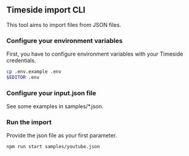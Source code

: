## Timeside import CLI

This tool aims to import files from JSON files.

### Configure your environment variables

First, you have to configure environment variables with your Timeside credentials.

```bash
cp .env.example .env
$EDITOR .env
```

### Configure your input.json file

See some examples in samples/*.json.

### Run the import

Provide the json file as your first parameter.

```bash
npm run start samples/youtube.json
```
